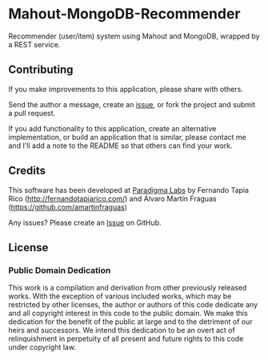 Mahout-MongoDB-Recommender
================

Recommender (user/item) system using Mahout and MongoDB, wrapped by a REST service.

Contributing
------------

If you make improvements to this application, please share with others.

Send the author a message, create an [issue](https://github.com/fertapric/Mahout-MongoDB-Recommender/issues), or fork the project and submit a pull request.

If you add functionality to this application, create an alternative implementation, or build an application that is similar, please contact me and I'll add a note to the README so that others can find your work.

Credits
-------

This software has been developed at [Paradigma Labs](http://labs.paradigmatecnologico.com/) by Fernando Tapia Rico (<http://fernandotapiarico.com/>) and Álvaro Martín Fraguas (<https://github.com/amartinfraguas>)

Any issues? Please create an [Issue](https://github.com/fertapric/Mahout-MongoDB-Recommender/issues) on GitHub.

License
-------

### Public Domain Dedication ###

This work is a compilation and derivation from other previously released works. With the exception of various included works, which may be restricted by other licenses, the author or authors of this code dedicate any and all copyright interest in this code to the public domain. We make this dedication for the benefit of the public at large and to the detriment of our heirs and successors. We intend this dedication to be an overt act of relinquishment in perpetuity of all present and future rights to this code under copyright law.